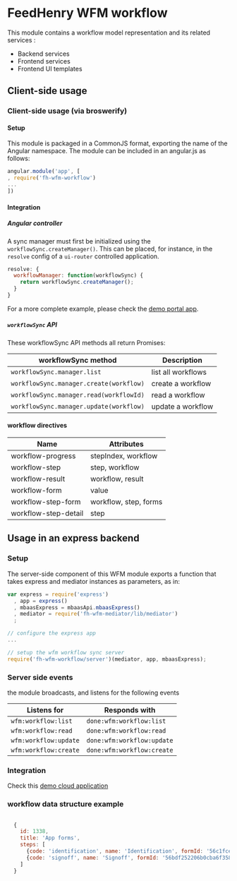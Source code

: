 # FeedHenry WFM workflow

This module contains a workflow model representation and its related services :
- Backend services
- Frontend services
- Frontend UI templates

## Client-side usage

### Client-side usage (via broswerify)

#### Setup
This module is packaged in a CommonJS format, exporting the name of the Angular namespace.  The module can be included in an angular.js as follows:

```javascript
angular.module('app', [
, require('fh-wfm-workflow')
...
])
```

#### Integration

##### Angular controller
A sync manager must first be initialized using the `workflowSync.createManager()`.  This can be placed, for instance, in the `resolve` config of a `ui-router` controlled application.

```javascript
resolve: {
  workflowManager: function(workflowSync) {
    return workflowSync.createManager();
  }
}
```
For a more complete example, please check the [demo portal app](https://github.com/feedhenry-staff/wfm-portal/blob/master/src/app/main.js).


##### `workflowSync` API
These workflowSync API methods all return Promises:

| workflowSync method | Description |
| -------------------- | ----------- |
| `workflowSync.manager.list` | list all workflows |
| `workflowSync.manager.create(workflow)` | create a workflow |
| `workflowSync.manager.read(workflowId)` | read a workflow |
| `workflowSync.manager.update(workflow)` | update a workflow |

#### workflow directives

| Name | Attributes |
| ---- | ----------- |
| workflow-progress | stepIndex, workflow |
| workflow-step | step, workflow |
| workflow-result | workflow, result |
| workflow-form | value |
| workflow-step-form | workflow, step, forms |
| workflow-step-detail | step |


## Usage in an express backend

### Setup
The server-side component of this WFM module exports a function that takes express and mediator instances as parameters, as in:

```javascript
var express = require('express')
  , app = express()
  , mbaasExpress = mbaasApi.mbaasExpress()
  , mediator = require('fh-wfm-mediator/lib/mediator')
  ;

// configure the express app
...

// setup the wfm workflow sync server
require('fh-wfm-workflow/server')(mediator, app, mbaasExpress);

```

### Server side events
the module broadcasts, and listens for the following events

| Listens for | Responds with |
| ----------- | ------------- |
| `wfm:workflow:list` | `done:wfm:workflow:list` |
| `wfm:workflow:read` | `done:wfm:workflow:read` |
| `wfm:workflow:update` | `done:wfm:workflow:update` |
| `wfm:workflow:create` | `done:wfm:workflow:create` |

### Integration

Check this [demo cloud application](https://github.com/feedhenry-staff/wfm-cloud/blob/master/lib/app/workflow.js)

### workflow data structure example

```javascript

  {
    id: 1338,
    title: 'App forms',
    steps: [
      {code: 'identification', name: 'Identification', formId: '56c1fce7c0a909d74e823317'},
      {code: 'signoff', name: 'Signoff', formId: '56bdf252206b0cba6f35837b'}
    ]
  }

```
